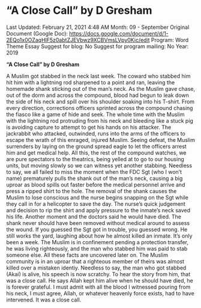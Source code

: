 # “A Close Call” by D Gresham

Last Updated: February 21, 2021 4:48 AM
Month: 09 - September
Original Document (Google Doc): https://docs.google.com/document/d/1-2EQo1x0OZaqHlF5z0abtZJEVbwz9XCBVmsLVpy0Kic/edit
Program: Word Theme Essay
Suggest for blog: No
Suggest for program mailing: No
Year: 2019

**“A Close Call” by D Gresham**

A Muslim got stabbed in the neck last week. The coward who stabbed him hit him with a lightning rod sharpened to a point and ran, leaving the homemade shank sticking out of the man’s neck. As the Muslim gave chase, out of the dorm and across the compound, blood had begun to leak down the side of his neck and spill over his shoulder soaking into his T-shirt. From every direction, corrections officers sprinted across the compound chasing the fiasco like a game of hide and seek. The whole time with the Muslim with the lightning rod protruding from his neck and bleeding like a stuck pig is avoiding capture to attempt to get his hands on his attacker. The jackrabbit who attacked, outwinded, runs into the arms of the officers to escape the wrath of this enraged, injured Muslim. Seeing defeat, the Muslim surrenders by laying on the ground spread eagle to let the officers arrest him and get medical help. All this, the rest of the compound watches, we are pure spectators to the theatrics, being yelled at to go to our housing units, but moving slowly so we can witness yet another stabbing. Needless to say, we all failed to miss the moment when the FDC Sgt (who I won’t name) prematurely pulls the shank out of the man’s neck, causing a big uproar as blood spills out faster before the medical personnel arrive and press a ripped shirt to the hole. The removal of the shank causes the Muslim to lose conscious and the nurse begins snapping on the Sgt while they call in for a helicopter to save the day. The nurse’s quick judgement and decision to rip the shirt and apply pressure to the inmate’s neck saved his life. Another moment and the doctors said he would have died. The shank never should have been removed without medical around to assess the wound. If you guessed the Sgt got in trouble, you guessed wrong. He still works the yard, laughing about how he almost killed an inmate. It’s only been a week. The Muslim is in confinement pending a protection transfer, he was living righteously, and the man who stabbed him was paid to stab someone else. All these facts are uncovered later on. The Muslim community is in an uproar that a righteous member of theirs was almost killed over a mistaken identiy. Needless to say, the man who got stabbed (Akai) is alive, his speech is now scratchy. To hear the story from him, that was a close call. He says Allah kept him alive when he should have died, he is forever grateful. I must admit with all the blood I witnessed pouring from his neck, I must agree, Allah, or whatever heavenly force exists, had to have intervened. It was a close call.